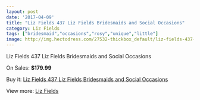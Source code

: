 ```yaml
---
layout: post
date: '2017-04-09'
title: "Liz Fields 437 Liz Fields Bridesmaids and Social Occasions"
category: Liz Fields
tags: ["bridesmaid","occasions","rosy","unique","little"]
image: http://img.hectodress.com/27532-thickbox_default/liz-fields-437-liz-fields-bridesmaids-and-social-occasions.jpg
---
```

Liz Fields 437 Liz Fields Bridesmaids and Social Occasions

On Sales: **$179.99**
<a href="https://www.hectodress.com/liz-fields/12810-liz-fields-437-liz-fields-bridesmaids-and-social-occasions.html"><amp-img layout="responsive" width="600" height="600" src="//img.hectodress.com/27532-thickbox_default/liz-fields-437-liz-fields-bridesmaids-and-social-occasions.jpg" alt="Liz Fields 437 Liz Fields Bridesmaids and Social Occasions 0" /></a>
<a href="https://www.hectodress.com/liz-fields/12810-liz-fields-437-liz-fields-bridesmaids-and-social-occasions.html"><amp-img layout="responsive" width="600" height="600" src="//img.hectodress.com/27533-thickbox_default/liz-fields-437-liz-fields-bridesmaids-and-social-occasions.jpg" alt="Liz Fields 437 Liz Fields Bridesmaids and Social Occasions 1" /></a>

Buy it: [Liz Fields 437 Liz Fields Bridesmaids and Social Occasions](https://www.hectodress.com/liz-fields/12810-liz-fields-437-liz-fields-bridesmaids-and-social-occasions.html "Liz Fields 437 Liz Fields Bridesmaids and Social Occasions")

View more: [Liz Fields](https://www.hectodress.com/195-liz-fields "Liz Fields")